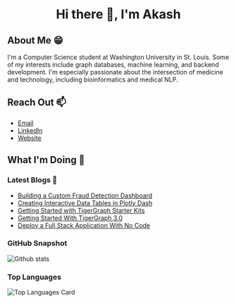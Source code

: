 <link rel="stylesheet" href="https://cdn.jsdelivr.net/gh/devicons/devicon@master/devicon.min.css">
<h1 align="center">
  <b>Hi there 👋, I'm Akash </b><br>
</h1>

## About Me 😁
I'm a Computer Science student at Washington University in St. Louis. Some of my interests include graph databases, machine learning, and backend development. I'm especially passionate about the intersection of medicine and technology, including bioinformatics and medical NLP.

## Reach Out 📫

- [Email](mailto:akash.kaul@wustl.edu)
- [LinkedIn](https://www.linkedin.com/in/akash-kaul-6a8063194/)
- [Website](https://akashkaul.com)

<!--
**akash-kaul/akash-kaul** is a ✨ _special_ ✨ repository because its `README.md` (this file) appears on your GitHub profile.

Here are some ideas to get you started:

- 🔭 I’m currently working on ...
- 🌱 I’m currently learning ...
- 👯 I’m looking to collaborate on ...
- 🤔 I’m looking for help with ...
- 💬 Ask me about ...
- 📫 How to reach me: ...
- 😄 Pronouns: ...
- ⚡ Fun fact: ...
-->

## What I'm Doing 🚀

### Latest Blogs 📝
<!-- BLOG-POST-LIST:START -->
- [Building a Custom Fraud Detection Dashboard](https://towardsdatascience.com/building-a-custom-fraud-detection-dashboard-1a91bfc62111?source=rss-fc0227505fc6------2)
- [Creating Interactive Data Tables in Plotly Dash](https://towardsdatascience.com/creating-interactive-data-tables-in-plotly-dash-6d371de0942b?source=rss-fc0227505fc6------2)
- [Getting Started with TigerGraph Starter Kits](https://medium.com/@akash_kaul/getting-started-with-tigergraph-starter-kits-5a4d8ddac974?source=rss-fc0227505fc6------2)
- [Getting Started With TigerGraph 3.0](https://medium.com/swlh/getting-started-with-tigergraph-3-0-4aac0ca4fb3d?source=rss-fc0227505fc6------2)
- [Deploy a Full Stack Application With No Code](https://medium.com/swlh/deploy-a-full-stack-application-with-no-code-180c4d4e6fc8?source=rss-fc0227505fc6------2)
<!-- BLOG-POST-LIST:END -->

### GitHub Snapshot

![Github stats](https://github-readme-stats.vercel.app/api?username=akash-kaul&theme=synthwave&show_icons=true&count_private=true)

### Top Languages

![Top Languages Card](https://github-readme-stats.vercel.app/api/top-langs/?username=akash-kaul&layout=compact)
